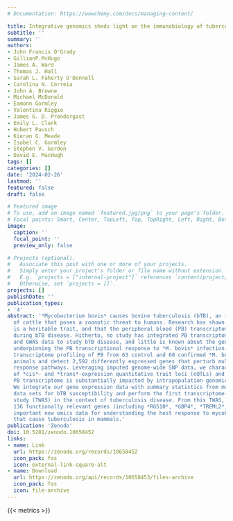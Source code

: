 ```yaml
---
# Documentation: https://wowchemy.com/docs/managing-content/

title: Integrative genomics sheds light on the immunobiology of tuberculosis in cattle
subtitle: ''
summary: ''
authors:
- John Francis O'Grady
- GillianP.McHugo
- James A. Ward
- Thomas J. Hall
- Sarah L. Faherty O'Donnell
- Carolina N. Correia
- John A. Browne
- Michael McDonald
- Eamonn Gormley
- Valentina Riggio
- James G. D. Prendergast
- Emily L. Clark
- Hubert Pausch
- Kieran G. Meade
- Isobel C. Gormley
- Stephen V. Gordon
- David E. MacHugh
tags: []
categories: []
date: '2024-02-26'
lastmod: ''
featured: false
draft: false

# Featured image
# To use, add an image named `featured.jpg/png` to your page's folder.
# Focal points: Smart, Center, TopLeft, Top, TopRight, Left, Right, BottomLeft, Bottom, BottomRight.
image:
  caption: ''
  focal_point: ''
  preview_only: false

# Projects (optional).
#   Associate this post with one or more of your projects.
#   Simply enter your project's folder or file name without extension.
#   E.g. `projects = ["internal-project"]` references `content/project/deep-learning/index.md`.
#   Otherwise, set `projects = []`.
projects: []
publishDate: ''
publication_types:
- '4'
abstract: '*Mycobacterium bovis* causes bovine tuberculosis (bTB), an infectious disease
  of cattle that poses a zoonotic threat to humans. Research has shown that bTB susceptibility
  is a heritable trait, and that the peripheral blood (PB) transcriptome is perturbed
  during bTB disease. Hitherto, no study has integrated PB transcriptomic, genomic
  and GWAS data to study bTB disease, and little is known about the genomic architecture
  underpinning the PB transcriptional response to *M. bovis* infection. Here, we perform
  transcriptome profiling of PB from 63 control and 60 confirmed *M. bovis* infected
  animals and detect 2,592 differently expressed genes that perturb multiple immune
  response pathways. Leveraging imputed genome-wide SNP data, we characterise thousands
  of *cis*- and *trans*-expression quantitative trait loci (eQTLs) and show that the
  PB transcriptome is substantially impacted by intrapopulation genomic variation.
  We integrate our gene expression data with summary statistics from multiple GWAS
  data sets for bTB susceptibility and perform the first transcriptome-wide association
  study (TWAS) in the context of tuberculosis disease. From this TWAS, we identify
  136 functionally relevant genes (including *RGS10*, *GBP4*, *TREML2*, and *RELT*) and provide
  important new omics data for understanding the host response to mycobacterial infections
  that cause tuberculosis in mammals.'
publication: 'Zenodo'
doi: 10.5281/zenodo.10658452
links:
- name: Link
  url: https://zenodo.org/records/10658452
  icon_pack: fas
  icon: external-link-square-alt
- name: Download
  url: https://zenodo.org/api/records/10658453/files-archive
  icon_pack: fas
  icon: file-archive
---
```

{{< metrics >}}